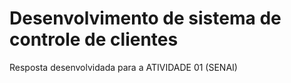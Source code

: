 # Desenvolvimento de sistema de controle de clientes

Resposta desenvolvidada para a ATIVIDADE 01 (SENAI)
